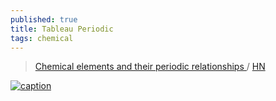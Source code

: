 ```yaml
---
published: true
title: Tableau Periodic
tags: chemical
---
```

> [Chemical elements and their periodic relationships ](https://pioneerworks.org/broadcast/picture-this-periodic-table) / [HN](https://news.ycombinator.com/item?id=34110987)

[![caption](https://cdn.sanity.io/images/vgvol637/production/1799b148edd4666995b3dfea168dad5ea51ed620-2592x1944.svg?w=2000)](https://pioneerworks.org/broadcast/picture-this-periodic-table)
